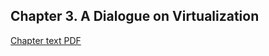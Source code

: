 ## Chapter 3. A Dialogue on Virtualization

[Chapter text PDF](https://pages.cs.wisc.edu/~remzi/OSTEP/dialogue-virtualization.pdf)
